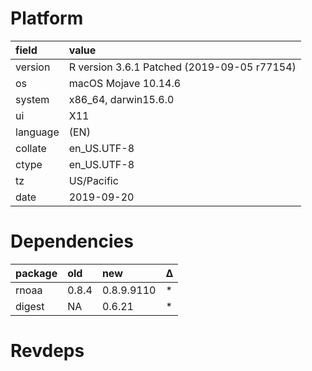 # Platform

|field    |value                                       |
|:--------|:-------------------------------------------|
|version  |R version 3.6.1 Patched (2019-09-05 r77154) |
|os       |macOS Mojave 10.14.6                        |
|system   |x86_64, darwin15.6.0                        |
|ui       |X11                                         |
|language |(EN)                                        |
|collate  |en_US.UTF-8                                 |
|ctype    |en_US.UTF-8                                 |
|tz       |US/Pacific                                  |
|date     |2019-09-20                                  |

# Dependencies

|package |old   |new        |Δ  |
|:-------|:-----|:----------|:--|
|rnoaa   |0.8.4 |0.8.9.9110 |*  |
|digest  |NA    |0.6.21     |*  |

# Revdeps

